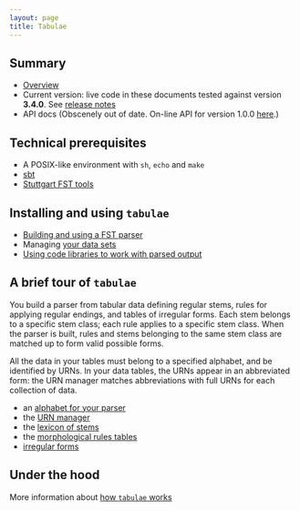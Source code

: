 ```yaml
---
layout: page
title: Tabulae
---
```


## Summary

-   [Overview](overview)
-   Current version: live code in these documents tested against version **3.4.0**. See [release notes](https://github.com/neelsmith/tabulae/blob/master/releases.md)
-   API docs (Obscenely out of date.  On-line API for version 1.0.0 [here](api/edu/holycross/shot/tabulae/index.html).)



## Technical prerequisites


-   A POSIX-like environment with `sh`, `echo` and `make`
-   [sbt](https://github.com/sbt/sbt)
-   [Stuttgart FST tools](http://www.cis.uni-muenchen.de/~schmid/tools/SFST/)


## Installing and using `tabulae`

-   [Building and using a FST parser](parsing)
-   Managing [your data sets](datasets)
-   [Using code libraries to work with parsed output](code-library)




## A brief tour of `tabulae`

You build a parser from tabular data defining regular stems, rules for applying regular endings, and tables of irregular forms.  Each stem belongs to a specific stem class;  each rule applies to a specific stem class.  When the parser is built, rules and stems belonging to the same stem class are matched up to form valid possible forms.

All the data in your tables must belong to a specified alphabet, and be identified by URNs.  In your data tables, the URNs appear in an abbreviated form:  the URN manager matches abbreviations with full URNs for each collection of data.


-   an [alphabet for your parser](alphabet)
-   the [URN manager](urnmanager)
-   the [lexicon of stems](lexicon)
-   the [morphological rules tables](rules)
-   [irregular forms](irregulars)



## Under the hood

More information about [how `tabulae` works](notes/narrative/)
